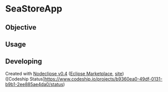 # SeaStoreApp

## Objective



## Usage



## Developing


Created with [Nodeclipse v0.4](https://github.com/Nodeclipse/nodeclipse-1)
 ([Eclipse Marketplace](http://marketplace.eclipse.org/content/nodeclipse), [site](http://www.nodeclipse.org))   
([Codeship Status]https://www.codeship.io/projects/b9360ea0-49df-0131-b9b1-2ee885ae4da0/status)
